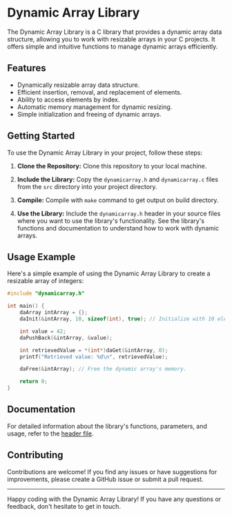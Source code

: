 # Dynamic Array Library

The Dynamic Array Library is a C library that provides a dynamic array data structure, allowing you to work with resizable arrays in your C projects. It offers simple and intuitive functions to manage dynamic arrays efficiently.

## Features

- Dynamically resizable array data structure.
- Efficient insertion, removal, and replacement of elements.
- Ability to access elements by index.
- Automatic memory management for dynamic resizing.
- Simple initialization and freeing of dynamic arrays.

## Getting Started

To use the Dynamic Array Library in your project, follow these steps:

1. **Clone the Repository:** Clone this repository to your local machine.

2. **Include the Library:** Copy the `dynamicarray.h` and `dynamicarray.c` files from the `src` directory into your project directory.

3. **Compile:** Compile with `make` command to get output on build directory.

4. **Use the Library:** Include the `dynamicarray.h` header in your source files where you want to use the library's functionality. See the library's functions and documentation to understand how to work with dynamic arrays.

## Usage Example

Here's a simple example of using the Dynamic Array Library to create a resizable array of integers:

```c
#include "dynamicarray.h"

int main() {
    daArray intArray = {};
    daInit(&intArray, 10, sizeof(int), true); // Initialize with 10 elements, each sizeof(int) bytes.

    int value = 42;
    daPushBack(&intArray, &value);

    int retrievedValue = *(int*)daGet(&intArray, 0);
    printf("Retrieved value: %d\n", retrievedValue);

    daFree(&intArray); // Free the dynamic array's memory.

    return 0;
}
```

## Documentation

For detailed information about the library's functions, parameters, and usage, refer to the [header file](./src/dynamicarray.h).

## Contributing

Contributions are welcome! If you find any issues or have suggestions for improvements, please create a GitHub issue or submit a pull request.


---

Happy coding with the Dynamic Array Library! If you have any questions or feedback, don't hesitate to get in touch.
